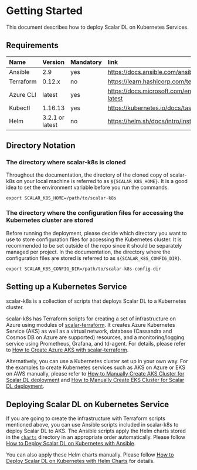 # Getting Started

This document describes how to deploy Scalar DL on Kubernetes Services.

## Requirements

| Name | Version | Mandatory | link |
|:------|:-------|:----------|:------|
| Ansible | 2.9 | yes | https://docs.ansible.com/ansible/latest/installation_guide/intro_installation.html |
| Terraform | 0.12.x | no | https://learn.hashicorp.com/terraform/getting-started/install |
| Azure CLI | latest | yes | https://docs.microsoft.com/en-us/cli/azure/install-azure-cli?view=azure-cli-latest |
| Kubectl | 1.16.13 | yes | https://kubernetes.io/docs/tasks/tools/install-kubectl/ |
| Helm | 3.2.1 or latest | no | https://helm.sh/docs/intro/install/ |

## Directory Notation

### The directory where scalar-k8s is cloned

Throughout the documentation, the directory of the cloned copy of scalar-k8s on your local machine is referred to as `${SCALAR_K8S_HOME}`. It is a good idea to set the environment variable before you run the commands.

```console
export SCALAR_K8S_HOME=/path/to/scalar-k8s
```

### The directory where the configuration files for accessing the Kubernetes cluster are stored

Before running the deployment, please decide which directory you want to use to store configuration files for accessing the Kubernetes cluster.
It is recommended to be set outside of the repo since it should be separately managed per project.
In the documentation, the directory where the configuration files are stored is referred to as `${SCALAR_K8S_CONFIG_DIR}`.

```console
export SCALAR_K8S_CONFIG_DIR=/path/to/scalar-k8s-config-dir
```

## Setting up a Kubernetes Service

scalar-k8s is a collection of scripts that deploys Scalar DL to a Kubernetes cluster.

scalar-k8s has Terraform scripts for creating a set of infrastructure on Azure using modules of [scalar-terraform](https://github.com/scalar-labs/scalar-terraform). It creates Azure Kubernetes Service (AKS) as well as a virtual network, database (Cassandra and Cosmos DB on Azure are supported) resources, and a monitoring/logging service using Prometheus, Grafana, and td-agent. For details, please refer to [How to Create Azure AKS with scalar-terraform](./AKSScalarTerraformDeploymentGuide.md).

Alternatively, you can use a Kubernetes cluster set up in your own way. For the examples to create Kubernetes services such as AKS on Azure or EKS on AWS manually, please refer to [How to Manually Create AKS Cluster for Scalar DL deployment](./AKSManualDeploymentGuide.md) and [How to Manually Create EKS Cluster for Scalar DL deployment](./EKSManualDeploymentGuide.md).

## Deploying Scalar DL on Kubernetes Service

If you are going to create the infrastructure with Terraform scripts mentioned above, you can use Ansible scripts included in scalar-k8s to deploy Scalar DL to AKS. The Ansible scripts apply the Helm charts stored in the [`charts`](../charts) directory in an appropriate order automatically. Please follow [How to Deploy Scalar DL on Kubernetes with Ansible](./DeployScalarDLAnsible.md).

You can also apply these Helm charts manually. Please follow [How to Deploy Scalar DL on Kubernetes with Helm Charts](./DeployScalarDLHelm.md) for details.
